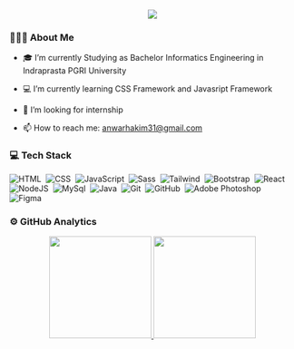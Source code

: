 
<h1 align="center">
    <img src="https://readme-typing-svg.herokuapp.com/?font=Kanit&size=35&center=true&vCenter=true&color=050f2c&width=500&height=70&duration=4000&lines=Hi+There!+👋;+I'm+Anwar+Hakim!;" />
</h1>

### 👨🏻‍💻 About Me 

- 🎓 I’m currently Studying as Bachelor Informatics Engineering in Indraprasta PGRI University

- 💻 I’m currently learning CSS Framework and Javasript Framework

- 💼 I’m looking for internship

- 📫 How to reach me: anwarhakim31@gmail.com

### 💻 Tech Stack
![HTML](https://img.shields.io/badge/-HTML-050f2c?style=flat&logo=HTML5)&nbsp;
![CSS](https://img.shields.io/badge/-CSS-050f2c?style=flat&logo=CSS3&logoColor=1572B6)&nbsp;
![JavaScript](https://img.shields.io/badge/-JavaScript-050f2c?style=flat&logo=javascript)&nbsp;
![Sass](https://img.shields.io/badge/-Sass-050f2c?style=flat&logo=Sass)&nbsp;
![Tailwind](https://img.shields.io/badge/-tailwindcss-050f2c?style=flat&logo=tailwindcss)&nbsp;
![Bootstrap](https://img.shields.io/badge/-Bootstrap-050f2c?style=flat&logo=bootstrap)&nbsp;
![React](https://img.shields.io/badge/-React-050f2c?style=flat&logo=React)&nbsp;
![NodeJS](https://img.shields.io/badge/-node.js-050f2c?style=flat&logo=node.js)&nbsp;
![MySql](https://img.shields.io/badge/-MySQL-050f2c?style=flat&logo=mysql&logoColor=white)&nbsp;
![Java](https://img.shields.io/badge/java-050f2c?style=flat&logo=openjdk)&nbsp;
![Git](https://img.shields.io/badge/-Git-050f2c?style=flat&logo=git)&nbsp;
![GitHub](https://img.shields.io/badge/-GitHub-050f2c?style=flat&logo=github)&nbsp;
![Adobe Photoshop](https://img.shields.io/badge/adobe%20photoshop-050f2c?style=flat&logo=adobe%20photoshop)&nbsp;
![Figma](https://img.shields.io/badge/Figma-0F172A?&logo=Figma)&nbsp;
### ⚙️ GitHub Analytics
<p align="center">
<a href="https://github.com/anwarhakim31">
    <img height="180em" src="https://github-readme-stats.vercel.app/api/top-langs/?username=anwarhakim31&layout=compact&theme=algolia"/>
    <img height="180em" src="https://github-readme-stats.vercel.app/api?username=anwarhakim31&show_icons=true&theme=algolia"/>
</a>
</p>




